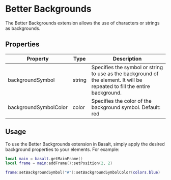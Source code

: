 # Better Backgrounds

The Better Backgrounds extension allows the use of characters or strings as backgrounds. 

## Properties

|Property|Type|Description|
|---|---|---|
|backgroundSymbol|string|Specifies the symbol or string to use as the background of the element. It will be repeated to fill the entire background.
|backgroundSymbolColor|color|Specifies the color of the background symbol. Default: red

## Usage

To use the Better Backgrounds extension in Basalt, simply apply the desired background properties to your elements. For example:

```lua
local main = basalt.getMainFrame()
local frame = main:addFrame():setPosition(2, 2)

frame:setBackgroundSymbol("#"):setBackgroundSymbolColor(colors.blue)
```